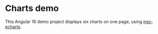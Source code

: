 # Charts demo
This Angular 16 demo project displays six charts on one page, using [ngx-echarts](https://xieziyu.github.io/ngx-echarts/).
